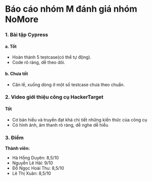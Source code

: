 # Báo cáo nhóm M đánh giá nhóm NoMore 
### 1.	Bài tập Cypress

#### a. Tốt
- Hoàn thành 5 testcase(có thể tự động).
- Code rõ ràng, dễ theo dõi.

#### b.	Chưa tốt
- Căn lề, xuống dòng ở một số testcase chưa theo chuẩn.


### 2.	Video giới thiệu công cụ HackerTarget
#### Tốt
- Cơ bản hiểu và truyền đạt khá chi tiết những kiến thức của công cụ
- Có hình ảnh, âm thanh rõ ràng, dễ nghe dễ hiểu

### 3.	Điểm

**Thành viên:**

- Hà Hồng Duyên: 8,5/10
- Nguyễn Lê Hải: 9/10
- Đỗ Ngọc Hoài Thu: 8,5/10
- Lê Thị Xuân: 8,5/10

